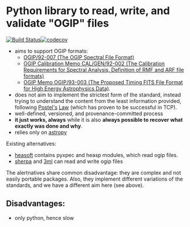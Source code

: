 # Python library to read, write, and validate "OGIP" files

[![Build Status](https://travis-ci.com/volodymyrss/ogip.svg?branch=master)](https://travis-ci.com/volodymyrss/ogip)[![codecov](https://codecov.io/gh/volodymyrss/ogip/branch/master/graph/badge.svg)](https://codecov.io/gh/volodymyrss/ogip)



* aims to support OGIP formats:
  * [OGIP/92-007 (The OGIP Spectral File Format)](https://heasarc.gsfc.nasa.gov/docs/heasarc/ofwg/docs/spectra/ogip_92_007/node5.html)
  * [OGIP Calibration Memo CAL/GEN/92-002 (The Calibration Requirements for Spectral Analysis, Definition of RMF and ARF file formats)](https://heasarc.gsfc.nasa.gov/docs/heasarc/caldb/docs/memos/cal_gen_92_002/cal_gen_92_002.html)
  * [OGIP Memo OGIP/93-003 (The Proposed Timing FITS File Format for High Energy Astrophysics Data)](https://heasarc.gsfc.nasa.gov/docs/heasarc/ofwg/docs/rates/ogip_93_003/ogip_93_003.html).
* does not aim to implement the strictest form of the standard, instead trying to understand the content from the least information provided, following [Postel's](https://en.wikipedia.org/wiki/Robustness_principle) [Law](https://tools.ietf.org/html/rfc1122) (which has proven to be successful in TCP). 
* well-defined, versioned, and provenance-committed process
* **it just works, always** while it is also **always possible to recover what exactly was done and why**.
* relies only on [astropy](https://www.astropy.org/)

Existing alternatives:

* [heasoft](https://heasarc.gsfc.nasa.gov/lheasoft/) contains pyxpec and heasp modules, which read ogip files. 
* [sherpa](https://cxc.cfa.harvard.edu/sherpa/) and [3ml](https://github.com/threeML/threeML/) can read and write ogip files

The alertnatives share common disadvantage: they are complex and not easily portable packages. 
Also, they implement different variations of the standards, and we have a different aim here (see above).

## Disadvantages:

* only python, hence slow
